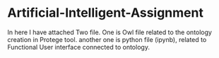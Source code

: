 # Artificial-Intelligent-Assignment

In here I have attached Two file.
One is Owl file related to the ontology creation in Protege tool.
another one is python file (ipynb), related to Functional User interface connected to ontology.
